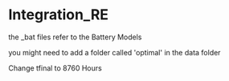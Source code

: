 # Integration_RE

the _bat files refer to the Battery Models

you might need to add a folder called 'optimal' in the data folder 

Change tfinal to 8760 Hours
